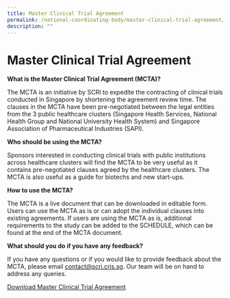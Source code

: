 ```yaml
---
title: Master Clinical Trial Agreement
permalink: /national-coordinating-body/master-clinical-trial-agreement/
description: ""
---
```

**Master Clinical Trial Agreement**
===================================

**What is the Master Clinical Trial Agreement (MCTA)?**

The MCTA is an initiative by SCRI to expedite the contracting of clinical trials conducted in Singapore by shortening the agreement review time. The clauses in the MCTA have been pre-negotiated between the legal entities from the 3 public healthcare clusters (Singapore Health Services, National Health Group and National University Health System) and Singapore Association of Pharmaceutical Industries (SAPI).

**Who should be using the MCTA?**

Sponsors interested in conducting clinical trials with public institutions across healthcare clusters will find the MCTA to be very useful as it contains pre-negotiated clauses agreed by the healthcare clusters. The MCTA is also useful as a guide for biotechs and new start-ups.

**How to use the MCTA?**

The MCTA is a live document that can be downloaded in editable form. Users can use the MCTA as is or can adopt the individual clauses into existing agreements. If users are using the MCTA as is, additional requirements to the study can be added to the SCHEDULE, which can be found at the end of the MCTA document.

**What should you do if you have any feedback?**

If you have any questions or if you would like to provide feedback about the MCTA, please email [contact@scri.cris.sg](mailto:contact@scri.cris.sg). Our team will be on hand to address any queries.

[Download Master Clinical Trial Agreement](https://www.scri.edu.sg/?smd_process_download=1&download_id=8517)